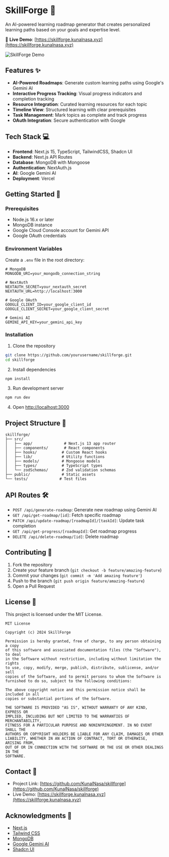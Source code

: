 # SkillForge 🚀

An AI-powered learning roadmap generator that creates personalized learning paths based on your goals and expertise level.

🔗 **Live Demo**: [https://skillforge.kunalnasa.xyz](https://skillforge.kunalnasa.xyz)

![SkillForge Demo](public/demo.gif)

## Features ✨

- **AI-Powered Roadmaps**: Generate custom learning paths using Google's Gemini AI
- **Interactive Progress Tracking**: Visual progress indicators and completion tracking
- **Resource Integration**: Curated learning resources for each topic
- **Timeline View**: Structured learning with clear prerequisites
- **Task Management**: Mark topics as complete and track progress
- **OAuth Integration**: Secure authentication with Google

## Tech Stack 💻

- **Frontend**: Next.js 15, TypeScript, TailwindCSS, Shadcn UI
- **Backend**: Next.js API Routes
- **Database**: MongoDB with Mongoose
- **Authentication**: NextAuth.js
- **AI**: Google Gemini AI
- **Deployment**: Vercel

## Getting Started 🚀

### Prerequisites

- Node.js 16.x or later
- MongoDB instance
- Google Cloud Console account for Gemini API
- Google OAuth credentials

### Environment Variables

Create a `.env` file in the root directory:

```env
# MongoDB
MONGODB_URI=your_mongodb_connection_string

# NextAuth
NEXTAUTH_SECRET=your_nextauth_secret
NEXTAUTH_URL=http://localhost:3000

# Google OAuth
GOOGLE_CLIENT_ID=your_google_client_id
GOOGLE_CLIENT_SECRET=your_google_client_secret

# Gemini AI
GEMINI_API_KEY=your_gemini_api_key
```

### Installation

1. Clone the repository
```bash
git clone https://github.com/yourusername/skillforge.git
cd skillforge
```

2. Install dependencies
```bash
npm install
```

3. Run development server
```bash
npm run dev
```

4. Open [http://localhost:3000](http://localhost:3000)

## Project Structure 📁

```
skillforge/
├── src/
│   ├── app/              # Next.js 13 app router
│   ├── components/       # React components
│   ├── hooks/           # Custom React hooks
│   ├── lib/             # Utility functions
│   ├── models/          # Mongoose models
│   ├── types/           # TypeScript types
│   └── zodSchemas/      # Zod validation schemas
├── public/              # Static assets
└── tests/              # Test files
```

## API Routes 🛠

- `POST /api/generate-roadmap`: Generate new roadmap using Gemini AI
- `GET /api/get-roadmap/[id]`: Fetch specific roadmap
- `PATCH /api/update-roadmap/[roadmapId]/[taskId]`: Update task completion
- `GET /api/get-progress/[roadmapId]`: Get roadmap progress
- `DELETE /api/delete-roadmap/[id]`: Delete roadmap


## Contributing 🤝

1. Fork the repository
2. Create your feature branch (`git checkout -b feature/amazing-feature`)
3. Commit your changes (`git commit -m 'Add amazing feature'`)
4. Push to the branch (`git push origin feature/amazing-feature`)
5. Open a Pull Request

## License 📄

This project is licensed under the MIT License.

```text
MIT License

Copyright (c) 2024 SkillForge

Permission is hereby granted, free of charge, to any person obtaining a copy
of this software and associated documentation files (the "Software"), to deal
in the Software without restriction, including without limitation the rights
to use, copy, modify, merge, publish, distribute, sublicense, and/or sell
copies of the Software, and to permit persons to whom the Software is
furnished to do so, subject to the following conditions:

The above copyright notice and this permission notice shall be included in all
copies or substantial portions of the Software.

THE SOFTWARE IS PROVIDED "AS IS", WITHOUT WARRANTY OF ANY KIND, EXPRESS OR
IMPLIED, INCLUDING BUT NOT LIMITED TO THE WARRANTIES OF MERCHANTABILITY,
FITNESS FOR A PARTICULAR PURPOSE AND NONINFRINGEMENT. IN NO EVENT SHALL THE
AUTHORS OR COPYRIGHT HOLDERS BE LIABLE FOR ANY CLAIM, DAMAGES OR OTHER
LIABILITY, WHETHER IN AN ACTION OF CONTRACT, TORT OR OTHERWISE, ARISING FROM,
OUT OF OR IN CONNECTION WITH THE SOFTWARE OR THE USE OR OTHER DEALINGS IN THE
SOFTWARE.
```

## Contact 📧

- Project Link: [https://github.com/KunalNasa/skillforge](https://github.com/KunalNasa/skillforge)
- Live Demo: [https://skillforge.kunalnasa.xyz](https://skillforge.kunalnasa.xyz)

## Acknowledgments 🙏

- [Next.js](https://nextjs.org/)
- [Tailwind CSS](https://tailwindcss.com/)
- [MongoDB](https://www.mongodb.com/)
- [Google Gemini AI](https://deepmind.google/technologies/gemini/)
- [Shadcn UI](https://ui.shadcn.com/)
```